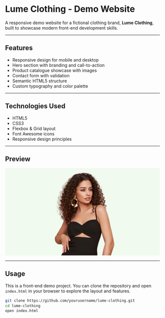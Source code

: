 # Lume Clothing - Demo Website

A responsive demo website for a fictional clothing brand, **Lume Clothing**, built to showcase modern front-end development skills.

---

## Features

- Responsive design for mobile and desktop
- Hero section with branding and call-to-action
- Product catalogue showcase with images
- Contact form with validation
- Semantic HTML5 structure
- Custom typography and color palette

---

## Technologies Used

- HTML5
- CSS3
- Flexbox & Grid layout
- Font Awesome icons
- Responsive design principles

---

## Preview

![Lume Clothing Hero](assets/lady_in_dress.jpg)

---

## Usage

This is a front-end demo project. You can clone the repository and open `index.html` in your browser to explore the layout and features.

```bash
git clone https://github.com/yourusername/lume-clothing.git
cd lume-clothing
open index.html
